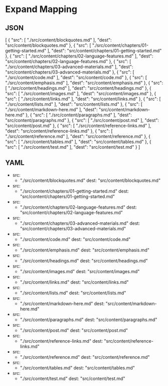 # Expand Mapping

## JSON
[
  {
    "src": [
      "./src/content/blockquotes.md"
    ],
    "dest": "src/content/blockquotes.md"
  },
  {
    "src": [
      "./src/content/chapters/01-getting-started.md"
    ],
    "dest": "src/content/chapters/01-getting-started.md"
  },
  {
    "src": [
      "./src/content/chapters/02-language-features.md"
    ],
    "dest": "src/content/chapters/02-language-features.md"
  },
  {
    "src": [
      "./src/content/chapters/03-advanced-materials.md"
    ],
    "dest": "src/content/chapters/03-advanced-materials.md"
  },
  {
    "src": [
      "./src/content/code.md"
    ],
    "dest": "src/content/code.md"
  },
  {
    "src": [
      "./src/content/emphasis.md"
    ],
    "dest": "src/content/emphasis.md"
  },
  {
    "src": [
      "./src/content/headings.md"
    ],
    "dest": "src/content/headings.md"
  },
  {
    "src": [
      "./src/content/images.md"
    ],
    "dest": "src/content/images.md"
  },
  {
    "src": [
      "./src/content/links.md"
    ],
    "dest": "src/content/links.md"
  },
  {
    "src": [
      "./src/content/lists.md"
    ],
    "dest": "src/content/lists.md"
  },
  {
    "src": [
      "./src/content/markdown-here.md"
    ],
    "dest": "src/content/markdown-here.md"
  },
  {
    "src": [
      "./src/content/paragraphs.md"
    ],
    "dest": "src/content/paragraphs.md"
  },
  {
    "src": [
      "./src/content/post.md"
    ],
    "dest": "src/content/post.md"
  },
  {
    "src": [
      "./src/content/reference-links.md"
    ],
    "dest": "src/content/reference-links.md"
  },
  {
    "src": [
      "./src/content/reference.md"
    ],
    "dest": "src/content/reference.md"
  },
  {
    "src": [
      "./src/content/tables.md"
    ],
    "dest": "src/content/tables.md"
  },
  {
    "src": [
      "./src/content/test.md"
    ],
    "dest": "src/content/test.md"
  }
]

## YAML
- src: 
    - "./src/content/blockquotes.md"
  dest: "src/content/blockquotes.md"
- src: 
    - "./src/content/chapters/01-getting-started.md"
  dest: "src/content/chapters/01-getting-started.md"
- src: 
    - "./src/content/chapters/02-language-features.md"
  dest: "src/content/chapters/02-language-features.md"
- src: 
    - "./src/content/chapters/03-advanced-materials.md"
  dest: "src/content/chapters/03-advanced-materials.md"
- src: 
    - "./src/content/code.md"
  dest: "src/content/code.md"
- src: 
    - "./src/content/emphasis.md"
  dest: "src/content/emphasis.md"
- src: 
    - "./src/content/headings.md"
  dest: "src/content/headings.md"
- src: 
    - "./src/content/images.md"
  dest: "src/content/images.md"
- src: 
    - "./src/content/links.md"
  dest: "src/content/links.md"
- src: 
    - "./src/content/lists.md"
  dest: "src/content/lists.md"
- src: 
    - "./src/content/markdown-here.md"
  dest: "src/content/markdown-here.md"
- src: 
    - "./src/content/paragraphs.md"
  dest: "src/content/paragraphs.md"
- src: 
    - "./src/content/post.md"
  dest: "src/content/post.md"
- src: 
    - "./src/content/reference-links.md"
  dest: "src/content/reference-links.md"
- src: 
    - "./src/content/reference.md"
  dest: "src/content/reference.md"
- src: 
    - "./src/content/tables.md"
  dest: "src/content/tables.md"
- src: 
    - "./src/content/test.md"
  dest: "src/content/test.md"

